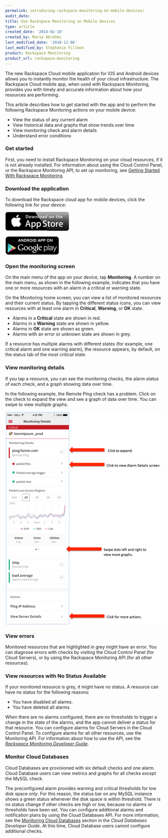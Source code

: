 ```yaml
---
permalink: introducing-rackspace-monitoring-on-mobile-devices/
audit_date:
title: Use Rackspace Monitoring on Mobile Devices
type: article
created_date: '2014-02-18'
created_by: Maria Abrahms
last_modified_date: '2018-12-06'
last_modified_by: Stephanie Fillmon
product: Rackspace Monitoring
product_url: rackspace-monitoring
---
```


The new Rackspace Cloud mobile application for iOS and Android
devices allows you to instantly monitor the health of your cloud
infrastructure.  The Rackspace Cloud mobile app, when used with
Rackspace Monitoring, provides you with timely and accurate information
about how your resources are performing.

This article describes how to get started with the app and to perform the
following Rackspace Monitoring actions on your mobile device:

-   View the status of any current alarm
-   View historical data and graphs that show trends over time
-   View monitoring check and alarm details
-   Understand error conditions

### Get started

First, you need to install Rackspace Monitoring on your cloud resources,
if it is not already installed.  For information about using the Cloud
Control Panel, or the Rackspace Monitoring API, to set up monitoring,
see [Getting Started With Rackspace Monitoring](/support/how-to/cloud-monitoring).

### Download the application

To download the Rackspace cloud app for mobile devices, click the
following link for your device:

[<img src="Download_on_the_App_Store_Badge_US-UK.png" width="203" height="60" />](https://itunes.apple.com/us/app/rackspace-cloud-control/id672443103?mt=8)

[<img src="en_app_rgb_wo_60.png" width="172" height="60" />](https://play.google.com/store/apps/details?id=com.rackspace.cloudmobile)

### Open the monitoring screen

On the main menu of the app on your device, tap **Monitoring**.  A
number on the main menu, as shown in the following example, indicates
that you have one or more resources with an alarm in a critical or
warning state.

On the Monitoring home screen, you can view a list of monitored
resources and their current status.  By tapping the different status
icons, you can view resources with at least one alarm in **Critical**,
**Warning**, or **OK** state.

-   Alarms in a **Critical** state are shown in red.
-   Alarms in a **Warning** state are shown in yellow.
-   Alarms in **OK** state are shown as green.
-   Alarms with an error or unknown state are shown in grey.

If a resource has multiple alarms with different states (for example,
one critical alarm and one warning alarm), the resource appears, by
default, on the status tab of the *most critical state*.

### View monitoring details

If you tap a resource, you can see the monitoring checks, the alarm
status of each check, and a graph showing data over time.

In the following example, the Remote Ping check has a problem.  Click on
the check to expand the view and see a graph of data over time. You can
swipe to view multiple graphs.

<img src="newMonitoringDetails.png" width="498" height="678" />

### View errors

Monitored resources that are highlighted in grey might have an error.
You can diagnose errors with checks by visiting the Cloud Control Panel
(for Cloud Servers), or by using the Rackspace Monitoring API (for all
other resources).

### View resources with No Status Available

If your monitored resource is grey, it might have no status.  A resource
can have no status for the following reasons:

-   You have disabled all alarms.
-   You have deleted all alarms.

When there are no alarms configured, there are no thresholds to trigger
a change in the state of the alarms, and the app cannot deliver a status
for that resource.  You can configure alarms for Cloud Servers in the
Cloud Control Panel. To configure alarms for all other resources, use the Monitoring API.
For information about how to use the API, see the
*[Rackspace Monitoring Developer
Guide](https://docs.rackspace.com/docs/cloud-monitoring/v1/developer-guide/)*.

### Monitor Cloud Databases

Cloud Databases are provisioned with six default checks and one alarm.
Cloud Database users can view metrics and graphs for all checks *except*
the MySQL check.

The preconfigured alarm provides warning and critical thresholds for low
disk space *only*.  For this reason, the status bar on any MySQL
instance shows a green status whenever the disk space is within
threshold.  There is no status change if other checks are high or low,
because no alarms or thresholds have been set.  You can configure
additional alarms and notification plans by using the Cloud Databases
API.  For more information, see the [Monitoring Cloud
Databases](https://docs.rackspace.com/docs/cloud-databases/v1/developer-guide/#document-general-api-info/monitoring-cloud-databases)
section in the *Cloud Databases Developer Guide*.  At
this time, Cloud Database users cannot configure additional checks.
